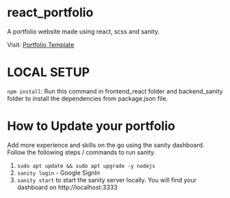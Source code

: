 # react_portfolio

A portfolio website made using react, scss and sanity.

Visit: [Portfolio Template](https://abhishek-chandra.netlify.app/)

# LOCAL SETUP

`npm install`: Run this command in frontend_react folder and backend_sanity folder to install the dependencies from package.json file.

# How to Update your portfolio

Add more experience and skills on the go using the sanity dashboard. Follow the following steps / commands to run sanity.

1. `sudo apt update && sudo apt upgrade -y nodejs`
2. `sanity login` - Google SignIn
3. `sanity start` to start the sanity server locally. You will find your dashboard on http://localhost:3333

